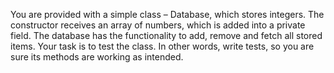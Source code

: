 You are provided with a simple class – Database, which stores integers. The constructor receives an array of numbers, which is added into a private field. The database has the functionality to add, remove and fetch all stored items. Your task is to test the class. In other words, write tests, so you are sure its methods are working as intended.
